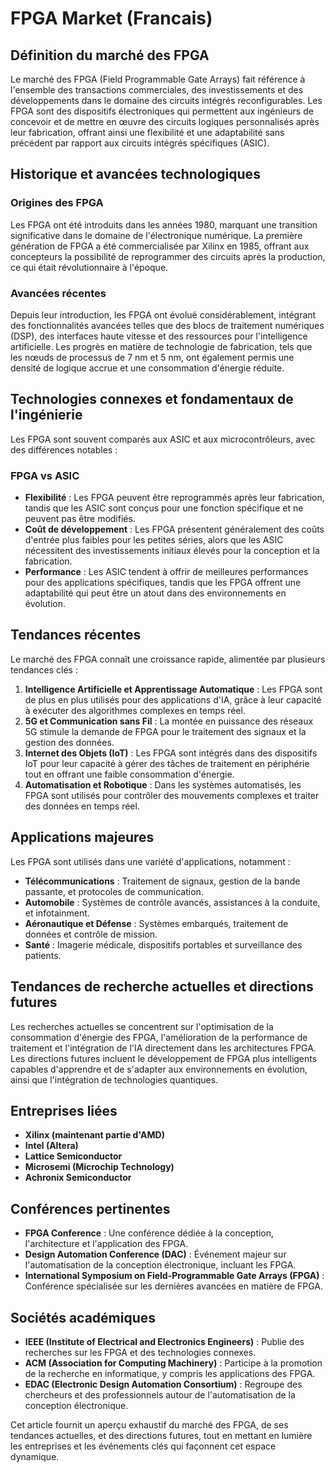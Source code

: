 # FPGA Market (Francais)

## Définition du marché des FPGA

Le marché des FPGA (Field Programmable Gate Arrays) fait référence à l'ensemble des transactions commerciales, des investissements et des développements dans le domaine des circuits intégrés reconfigurables. Les FPGA sont des dispositifs électroniques qui permettent aux ingénieurs de concevoir et de mettre en œuvre des circuits logiques personnalisés après leur fabrication, offrant ainsi une flexibilité et une adaptabilité sans précédent par rapport aux circuits intégrés spécifiques (ASIC).

## Historique et avancées technologiques

### Origines des FPGA

Les FPGA ont été introduits dans les années 1980, marquant une transition significative dans le domaine de l'électronique numérique. La première génération de FPGA a été commercialisée par Xilinx en 1985, offrant aux concepteurs la possibilité de reprogrammer des circuits après la production, ce qui était révolutionnaire à l'époque.

### Avancées récentes

Depuis leur introduction, les FPGA ont évolué considérablement, intégrant des fonctionnalités avancées telles que des blocs de traitement numériques (DSP), des interfaces haute vitesse et des ressources pour l'intelligence artificielle. Les progrès en matière de technologie de fabrication, tels que les nœuds de processus de 7 nm et 5 nm, ont également permis une densité de logique accrue et une consommation d'énergie réduite.

## Technologies connexes et fondamentaux de l'ingénierie

Les FPGA sont souvent comparés aux ASIC et aux microcontrôleurs, avec des différences notables :

### FPGA vs ASIC

- **Flexibilité** : Les FPGA peuvent être reprogrammés après leur fabrication, tandis que les ASIC sont conçus pour une fonction spécifique et ne peuvent pas être modifiés.
- **Coût de développement** : Les FPGA présentent généralement des coûts d'entrée plus faibles pour les petites séries, alors que les ASIC nécessitent des investissements initiaux élevés pour la conception et la fabrication.
- **Performance** : Les ASIC tendent à offrir de meilleures performances pour des applications spécifiques, tandis que les FPGA offrent une adaptabilité qui peut être un atout dans des environnements en évolution.

## Tendances récentes

Le marché des FPGA connaît une croissance rapide, alimentée par plusieurs tendances clés :

1. **Intelligence Artificielle et Apprentissage Automatique** : Les FPGA sont de plus en plus utilisés pour des applications d'IA, grâce à leur capacité à exécuter des algorithmes complexes en temps réel.
2. **5G et Communication sans Fil** : La montée en puissance des réseaux 5G stimule la demande de FPGA pour le traitement des signaux et la gestion des données.
3. **Internet des Objets (IoT)** : Les FPGA sont intégrés dans des dispositifs IoT pour leur capacité à gérer des tâches de traitement en périphérie tout en offrant une faible consommation d'énergie.
4. **Automatisation et Robotique** : Dans les systèmes automatisés, les FPGA sont utilisés pour contrôler des mouvements complexes et traiter des données en temps réel.

## Applications majeures

Les FPGA sont utilisés dans une variété d'applications, notamment :

- **Télécommunications** : Traitement de signaux, gestion de la bande passante, et protocoles de communication.
- **Automobile** : Systèmes de contrôle avancés, assistances à la conduite, et infotainment.
- **Aéronautique et Défense** : Systèmes embarqués, traitement de données et contrôle de mission.
- **Santé** : Imagerie médicale, dispositifs portables et surveillance des patients.

## Tendances de recherche actuelles et directions futures

Les recherches actuelles se concentrent sur l'optimisation de la consommation d'énergie des FPGA, l'amélioration de la performance de traitement et l'intégration de l'IA directement dans les architectures FPGA. Les directions futures incluent le développement de FPGA plus intelligents capables d'apprendre et de s'adapter aux environnements en évolution, ainsi que l'intégration de technologies quantiques.

## Entreprises liées

- **Xilinx (maintenant partie d'AMD)**
- **Intel (Altera)**
- **Lattice Semiconductor**
- **Microsemi (Microchip Technology)**
- **Achronix Semiconductor**

## Conférences pertinentes

- **FPGA Conference** : Une conférence dédiée à la conception, l'architecture et l'application des FPGA.
- **Design Automation Conference (DAC)** : Événement majeur sur l'automatisation de la conception électronique, incluant les FPGA.
- **International Symposium on Field-Programmable Gate Arrays (FPGA)** : Conférence spécialisée sur les dernières avancées en matière de FPGA.

## Sociétés académiques

- **IEEE (Institute of Electrical and Electronics Engineers)** : Publie des recherches sur les FPGA et des technologies connexes.
- **ACM (Association for Computing Machinery)** : Participe à la promotion de la recherche en informatique, y compris les applications des FPGA.
- **EDAC (Electronic Design Automation Consortium)** : Regroupe des chercheurs et des professionnels autour de l'automatisation de la conception électronique.

Cet article fournit un aperçu exhaustif du marché des FPGA, de ses tendances actuelles, et des directions futures, tout en mettant en lumière les entreprises et les événements clés qui façonnent cet espace dynamique.